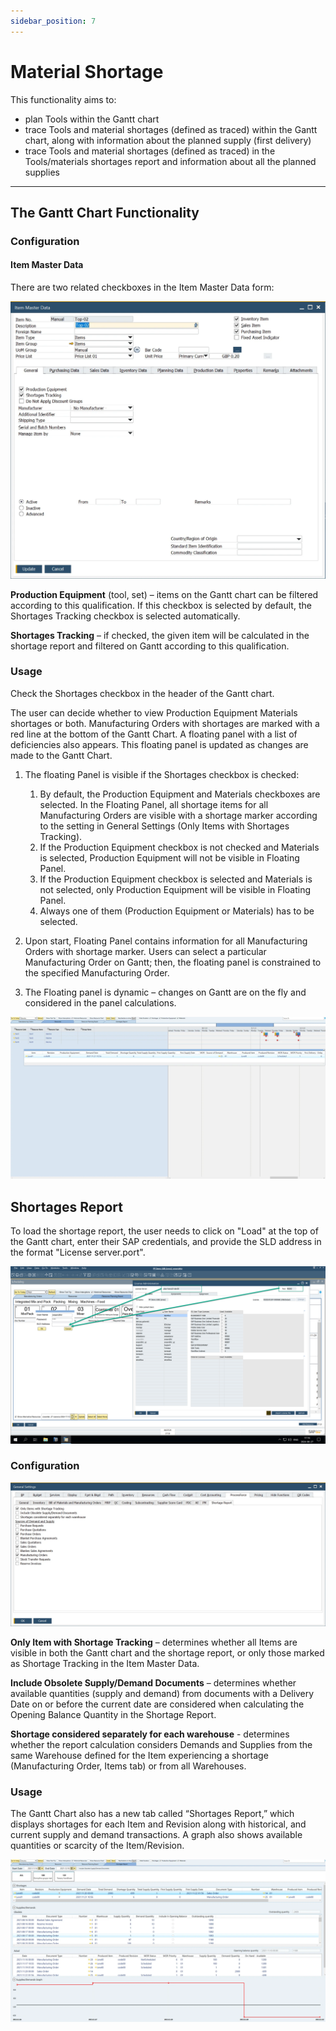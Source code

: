 ```yaml
---
sidebar_position: 7
---
```


# Material Shortage

This functionality aims to:

- plan Tools within the Gantt chart
- trace Tools and material shortages (defined as traced) within the Gantt chart, along with information about the planned supply (first delivery)
- trace Tools and material shortages (defined as traced) in the Tools/materials shortages report and information about all the planned supplies

---

## The Gantt Chart Functionality

### Configuration

#### Item Master Data

There are two related checkboxes in the Item Master Data form:

![Material shortage Item Master Data](./media/material-shortage/material-shortage-item-master-data.webp)

**Production Equipment** (tool, set) – items on the Gantt chart can be filtered according to this qualification. If this checkbox is selected by default, the Shortages Tracking checkbox is selected automatically.

**Shortages Tracking** – if checked, the given item will be calculated in the shortage report and filtered on Gantt according to this qualification.

### Usage

Check the Shortages checkbox in the header of the Gantt chart.

The user can decide whether to view Production Equipment Materials shortages or both. Manufacturing Orders with shortages are marked with a red line at the bottom of the Gantt Chart. A floating panel with a list of deficiencies also appears. This floating panel is updated as changes are made to the Gantt Chart.

1. The floating Panel is visible if the Shortages checkbox is checked:

    1. By default, the Production Equipment and Materials checkboxes are selected. In the Floating Panel, all shortage items for all Manufacturing Orders are visible with a shortage marker according to the setting in General Settings (Only Items with Shortages Tracking).
    2. If the Production Equipment checkbox is not checked and Materials is selected, Production Equipment will not be visible in Floating Panel.
    3. If the Production Equipment checkbox is selected and Materials is not selected, only Production Equipment will be visible in Floating Panel.
    4. Always one of them (Production Equipment or Materials) has to be selected.
2. Upon start, Floating Panel contains information for all Manufacturing Orders with shortage marker. Users can select a particular Manufacturing Order on Gantt; then, the floating panel is constrained to the specified Manufacturing Order.
3. The Floating panel is dynamic – changes on Gantt are on the fly and considered in the panel calculations.

![Material Shortages Floating Panel](./media/material-shortage/material-shartages-floating-panel.webp)

## Shortages Report

To load the shortage report, the user needs to click on "Load" at the top of the Gantt chart, enter their SAP credentials, and provide the SLD address in the format "License server.port".

![Shortage Report](./media/material-shortage/shortage-report.png)

### Configuration

![General Settings Shortage Report](./media/material-shortage/general-settings-shortage-report.webp)

**Only Item with Shortage Tracking** – determines whether all Items are visible in both the Gantt chart and the shortage report, or only those marked as Shortage Tracking in the Item Master Data.

**Include Obsolete Supply/Demand Documents** – determines whether available quantities (supply and demand) from documents with a Delivery Date on or before the current date are considered when calculating the Opening Balance Quantity in the Shortage Report.

**Shortage considered separately for each warehouse** - determines whether the report calculation considers Demands and Supplies from the same Warehouse defined for the Item experiencing a shortage (Manufacturing Order, Items tab) or from all Warehouses.

### Usage

The Gantt Chart also has a new tab called “Shortages Report,” which displays shortages for each Item and Revision along with historical, and current supply and demand transactions. A graph also shows available quantities or scarcity of the Item/Revision.

![Material Shortages Graph](./media/material-shortage/material-shortages-graph.webp)

